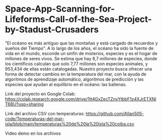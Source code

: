 # Space-App-Scanning-for-Lifeforms-Call-of-the-Sea-Project-by-Stadust-Crusaders
"El océano es más antiguo que las montañas y está cargado de recuerdos y sueños del Tiempo". A lo largo de los años, el océano ha sido la fuente de vida en el mundo, esconde un sinfín de misterios, especies y es el hogar de millones de seres vivos. Se estima que hay 8,7 millones de especies, donde los científicos calculan que solo 7,77 millones son especies animales, y 953,434 de ellas están catalogadas. Nuestro proyecto busca ofrecer una forma de detectar cambios en la temperatura del mar, con la ayuda de algoritmos de aprendizaje automático, algoritmos de predicción y las especies que ayudan al equilibrio en el océano: las ballenas.

Link del proyecto en Google Colab: https://colab.research.google.com/drive/1tt4GxZecTZnvYtbbF1z4XJrETXNIT6BU?usp=sharing

Link del archivo CSV con temperaturas: https://github.com/Allan505-code/Temperaturas-del-mar-isla/blob/main/temperaturas%20de%20la%20isla%20coiba.csv

Video demo en los archivos
